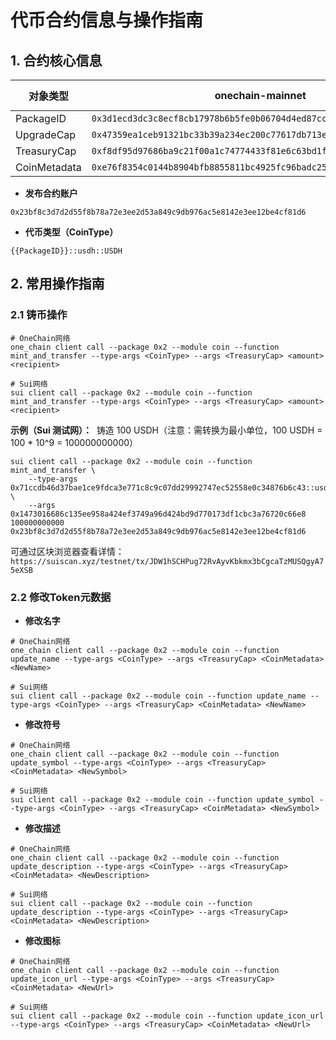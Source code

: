 # 代币合约信息与操作指南

## 1. 合约核心信息

| 对象类型 | onechain-mainnet | onechain-testnet | sui-mainnet | sui-testnet |
|------------|-------------|-------------|-------------|-------------|
| PackageID | `0x3d1ecd3dc3c8ecf8cb17978b6b5fe0b06704d4ed87cc37176a01510c45e21c92` |  `0x68e3caaf439b8d8326162257948e8d141b0a669f2da2a560c1ca267e4298c3a3` | `/` | `0x71ccdb46d37bae1ce9fdca3e771c8c9c07dd29992747ec52558e0c34876b6c43` |
| UpgradeCap | `0x47359ea1ceb91321bc33b39a234ec200c77617db713e73b51ed24db62239acfe` |  `0xd5950932fdbaeac20169c34c9ba9d9cb24f013e0f1d13819f1fd9a84e1b52e6c` | `/` | `0x31f090fae09c391e59e863b5ea963318a170bb2b463d7fec09f22d9e941ce0e3` |
| TreasuryCap | `0xf8df95d97686ba9c21f00a1c74774433f81e6c63bd1fc8e56158d2444640fc5c` |  `0x8ec2f2ebd57fac64185f284659ac7134afa4af612925d92563a0ef232fccea24` | `/` | `0x1473016686c135ee958a424ef3749a96d424bd9d770173df1cbc3a76720c66e8` |
| CoinMetadata | `0xe76f8354c0144b8904bfb8855811bc4925fc96badc251207956e52598d3dae3b` | `0x21d20e274ab23d866e05b9b6146391d57b9f9d70ca1569f1218cee7f8ac7fb1a` | `/` | `0x8764b1df28077f2c05500f13dfe5b86b025a026e7156e687c8018b65ee90318b` |

- **发布合约账户**

`0x23bf8c3d7d2d55f8b78a72e3ee2d53a849c9db976ac5e8142e3ee12be4cf81d6`

- **代币类型（CoinType）**

`{{PackageID}}::usdh::USDH`

## 2. 常用操作指南

### 2.1 铸币操作

```shell
# OneChain网络
one_chain client call --package 0x2 --module coin --function mint_and_transfer --type-args <CoinType> --args <TreasuryCap> <amount> <recipient>

# Sui网络
sui client call --package 0x2 --module coin --function mint_and_transfer --type-args <CoinType> --args <TreasuryCap> <amount> <recipient>
```

**示例（Sui 测试网）：**
​
铸造 100 USDH（注意：需转换为最小单位，100 USDH = 100 * 10^9 = 100000000000）​

```shell
sui client call --package 0x2 --module coin --function mint_and_transfer \
    --type-args 0x71ccdb46d37bae1ce9fdca3e771c8c9c07dd29992747ec52558e0c34876b6c43::usdh::USDH \
    --args 0x1473016686c135ee958a424ef3749a96d424bd9d770173df1cbc3a76720c66e8 100000000000 0x23bf8c3d7d2d55f8b78a72e3ee2d53a849c9db976ac5e8142e3ee12be4cf81d6
```

可通过区块浏览器查看详情：`https://suiscan.xyz/testnet/tx/JDW1hSCHPug72RvAyvKbkmx3bCgcaTzMUSQgyA75eXSB`

### 2.2 修改Token元数据

- **修改名字**

```shell
# OneChain网络
one_chain client call --package 0x2 --module coin --function update_name --type-args <CoinType> --args <TreasuryCap> <CoinMetadata> <NewName>

# Sui网络
sui client call --package 0x2 --module coin --function update_name --type-args <CoinType> --args <TreasuryCap> <CoinMetadata> <NewName>
```

- **修改符号**

```shell
# OneChain网络
one_chain client call --package 0x2 --module coin --function update_symbol --type-args <CoinType> --args <TreasuryCap> <CoinMetadata> <NewSymbol>

# Sui网络
sui client call --package 0x2 --module coin --function update_symbol --type-args <CoinType> --args <TreasuryCap> <CoinMetadata> <NewSymbol>
```

- **修改描述**

```shell
# OneChain网络
one_chain client call --package 0x2 --module coin --function update_description --type-args <CoinType> --args <TreasuryCap> <CoinMetadata> <NewDescription>

# Sui网络
sui client call --package 0x2 --module coin --function update_description --type-args <CoinType> --args <TreasuryCap> <CoinMetadata> <NewDescription>
```

- **修改图标**

```shell
# OneChain网络
one_chain client call --package 0x2 --module coin --function update_icon_url --type-args <CoinType> --args <TreasuryCap> <CoinMetadata> <NewUrl>

# Sui网络
sui client call --package 0x2 --module coin --function update_icon_url --type-args <CoinType> --args <TreasuryCap> <CoinMetadata> <NewUrl>
```
